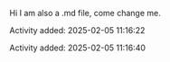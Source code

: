 Hi I am also a .md file, come change me.



Activity added: 2025-02-05 11:16:22

Activity added: 2025-02-05 11:16:40
